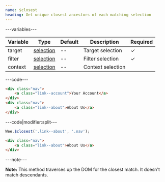 ```yaml
---
name: $closest
heading: Get unique closest ancestors of each matching selection
---
```


---variables---

| Variable | Type | Default | Description | Required |
| -- | -- | -- | -- | -- |
| target | [selection](/script#selection) | -- | Target selection | ✓ |
| filter | [selection](/script#selection) | -- | Filter selection | ✓ |
| context | [selection](/script#selection) | -- | Context selection ||

---code---

```html
<div class="nav">
	<a class="link--account">Your Account</a>
</div>
<div class="nav">
	<a class="link--about">About Us</a>
</div>
```

---code|modifier:split---

```javascript
Wee.$closest('.link--about', '.nav');
```

```html
<div class="nav">
	<a class="link--about">About Us</a>
</div>
```

---note---

**Note:** This method traverses up the DOM for the closest match. It doesn't match descendants.
